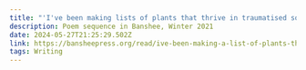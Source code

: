 ```yaml
---
title: "'I've been making lists of plants that thrive in traumatised soil' "
description: Poem sequence in Banshee, Winter 2021
date: 2024-05-27T21:25:29.502Z
link: https://bansheepress.org/read/ive-been-making-a-list-of-plants-that-thrive-in-traumatized-soil-by-maija-sofia-makela
tags: Writing
---
```

